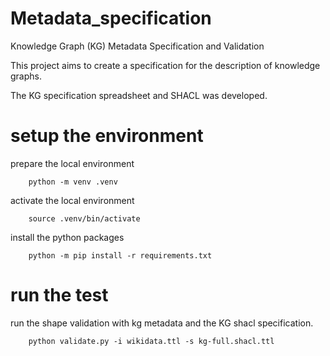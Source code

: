 # Metadata_specification

Knowledge Graph (KG) Metadata Specification and Validation

This project aims to create a specification for the description of knowledge graphs.

The KG specification spreadsheet and SHACL was developed.


# setup the environment
prepare the local environment
        
        python -m venv .venv

activate the local environment
        
        source .venv/bin/activate

install the python packages

        python -m pip install -r requirements.txt

# run the test
run the shape validation with kg metadata and the KG shacl specification.

        python validate.py -i wikidata.ttl -s kg-full.shacl.ttl
        
